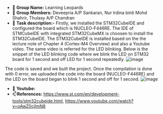 - 👋 **Group Name:** Learning Leopards 
- 👀 **Group Members:** Deveepria A/P Sankaran, Nur Irdina binti Mohd Shahrir, Thulasy A/P Chandran
- 🌱 **Task description:-** Firstly, we installed the STM32CubeIDE and configured the board which is NUCLEO-F446RE. The IDE of STMCubeIDE with integrated STM32CubeMX is choosen to install the STM32CubeIDE. The STM32CubeIDE is installed based on the the lecture note of Chapter 4 (Cortex-M4 Overview) and also a Youtube video. The same video is referred for the LED blinking. Below is the snippet of the LED blinking code where we blink the LED on STM32 board for 1 second and off LED for 1 second repeatedly.
![image](https://user-images.githubusercontent.com/92903308/203849748-11606ea6-f28d-4cfb-9570-1ce778689405.png) 

The code is saved and we built the project. Once the compilation is done with 0 error, we uploaded the code into the board (NUCLEO-F446RE) and the LED on the board began to blink 1 second and off for 1 second.
![image](https://user-images.githubusercontent.com/92903308/203847882-590b8e42-fc1a-4f6e-81b2-97e29b498215.png)
- 💞️ **Youtube:** 
- 📫**References:** https://www.st.com/en/development-tools/stm32cubeide.html, https://www.youtube.com/watch?v=oAwZ0cjlmN8 
 
